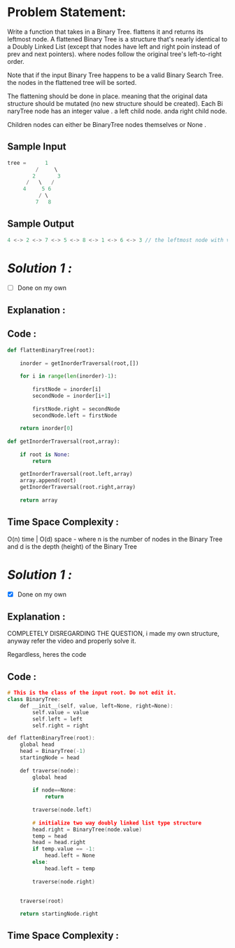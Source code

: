 # Problem Statement:

Write a function that takes in a Binary Tree. flattens it and returns its leftmost node. A flattened Binary Tree is a structure that's nearly identical to a Doubly Linked List (except that nodes have left and right poin instead of prev and next pointers). where nodes follow the original tree's left-to-right order.

Note that if the input Binary Tree happens to be a valid Binary Search Tree. the nodes in the flattened tree will be sorted. 

The flattening should be done in place. meaning that the original data structure should be mutated (no new structure should be created). Each Bi naryTree node has an integer value . a left child node. anda right child node. 

Children nodes can either be BinaryTree nodes themselves or None .

## Sample Input

```cpp
tree =      1
         /     \
        2       3
      /   \   /
     4     5 6
          / \
         7   8
```

## Sample Output

```cpp
4 <-> 2 <-> 7 <-> 5 <-> 8 <-> 1 <-> 6 <-> 3 // the leftmost node with value 4
```

# *Solution 1 :*

- [ ]  Done on my own

## Explanation :

## Code :

```python
def flattenBinaryTree(root):
    
	inorder = getInorderTraversal(root,[])
	
	for i in range(len(inorder)-1):
		
		firstNode = inorder[i]
		secondNode = inorder[i+1]
		
		firstNode.right = secondNode
		secondNode.left = firstNode
	
	return inorder[0]
	
def getInorderTraversal(root,array):
	
	if root is None:
		return
	
	getInorderTraversal(root.left,array)
	array.append(root)
	getInorderTraversal(root.right,array)
	
	return array
```

## Time Space Complexity :

O(n) time | O(d) space - where n is the number of nodes in the Binary Tree and d is the depth (height) of the Binary Tree

# *Solution 1 :*

- [x]  Done on my own

## Explanation :

COMPLETELY DISREGARDING THE QUESTION, i made my own structure, anyway refer the video and properly solve it.

Regardless, heres the code

## Code :

```cpp
# This is the class of the input root. Do not edit it.
class BinaryTree:
    def __init__(self, value, left=None, right=None):
        self.value = value
        self.left = left
        self.right = right

def flattenBinaryTree(root):
	global head
    head = BinaryTree(-1)
	startingNode = head
	
	def traverse(node):
		global head
		
		if node==None:
			return
		
		traverse(node.left)
		
		# initialize two way doubly linked list type structure
		head.right = BinaryTree(node.value)
		temp = head
		head = head.right
		if temp.value == -1:
			head.left = None
		else:
			head.left = temp
			
		traverse(node.right)
	
	
	traverse(root)

	return startingNode.right
```

## Time Space Complexity :